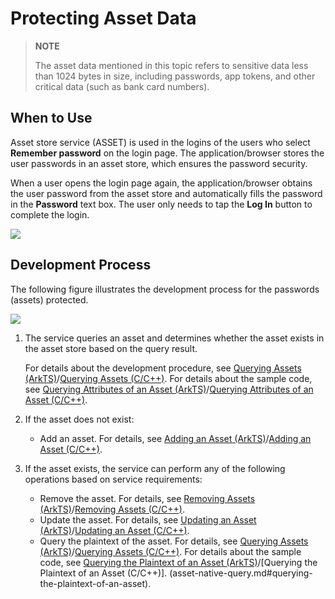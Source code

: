# Protecting Asset Data

> **NOTE**
>
> The asset data mentioned in this topic refers to sensitive data less than 1024 bytes in size, including passwords, app tokens, and other critical data (such as bank card numbers).

## When to Use

Asset store service (ASSET) is used in the logins of the users who select **Remember password** on the login page. The application/browser stores the user passwords in an asset store, which ensures the password security.

When a user opens the login page again, the application/browser obtains the user password from the asset store and automatically fills the password in the **Password** text box. The user only needs to tap the **Log In** button to complete the login.

![](figures/asset-scenario.png)

## Development Process

The following figure illustrates the development process for the passwords (assets) protected.

![](figures/flowchat-no-auth-required.png)

1. The service queries an asset and determines whether the asset exists in the asset store based on the query result.

   For details about the development procedure, see [Querying Assets (ArkTS)](asset-js-query.md)/[Querying Assets (C/C++)](asset-native-query.md). For details about the sample code, see [Querying Attributes of an Asset (ArkTS)](asset-js-query.md#querying-attributes-of-an-asset)/[Querying Attributes of an Asset (C/C++)](asset-native-query.md#querying-attributes-of-an-asset).
2. If the asset does not exist:
    * Add an asset. For details, see [Adding an Asset (ArkTS)](asset-js-add.md)/[Adding an Asset (C/C++)](asset-native-add.md).
3. If the asset exists, the service can perform any of the following operations based on service requirements:
    * Remove the asset. For details, see [Removing Assets (ArkTS)](asset-js-remove.md)/[Removing Assets (C/C++)](asset-native-remove.md).
    * Update the asset. For details, see [Updating an Asset (ArkTS)](asset-js-update.md)/[Updating an Asset (C/C++)](asset-native-update.md).
    * Query the plaintext of the asset. For details, see [Querying Assets (ArkTS)](asset-js-query.md)/[Querying Assets (C/C++)](asset-native-query.md). For details about the sample code, see [Querying the Plaintext of an Asset (ArkTS)](asset-js-query.md#querying-the-plaintext-of-an-asset)/[Querying the Plaintext of an Asset (C/C++)]. (asset-native-query.md#querying-the-plaintext-of-an-asset).

